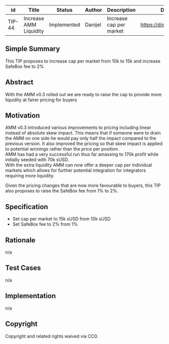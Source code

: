 | id     | Title                  | Status | Author  | Description             | Discussions to                | Created    |
| ------ | ---------------------- | ------ | ------- | ----------------------- | ----------------------------- | ---------- |
| TIP-44 | Increase AMM Liquidity | Implemented  | Danijel | Increase cap per market | https://discord.gg/rPpPcMXSeU | 2022-04-29 |

## Simple Summary

This TIP proposes to increase cap per market from 10k to 15k and increase SafeBox fee to 2%

## Abstract

With the AMM v0.3 rolled out we are ready to raise the cap to provide more liquidity at fairer pricing for buyers

## Motivation

AMM v0.3 introduced various improvements to pricing including linear instead of absolute skew impact. This means that if someone were to drain the AMM on one side he would pay only half the impact compared to the previous version. It also improved the pricing so that skew impact is applied to potential winnings rather than the price per position.  
AMM has had a very successful run thus far amassing to 170k profit while initially seeded with 70k sUSD.  
With the extra liquidity AMM can now offer a deeper cap per individual markets which allows for further potential integration for integrators requiring more liquidity.

Given the pricing changes that are now more favourable to buyers, this TIP also proposes to raise the SafeBox fee from 1% to 2%.

## Specification

- Set cap per market to 15k sUSD from 10k sUSD
- Set SafeBox fee to 2% from 1%

## Rationale

n/a

## Test Cases

n/a

## Implementation

n/a

## Copyright

Copyright and related rights waived via CC0.
